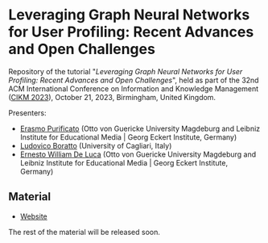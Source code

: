 # Leveraging Graph Neural Networks for User Profiling: Recent Advances and Open Challenges

Repository of the tutorial "*Leveraging Graph Neural Networks for User Profiling: Recent Advances and Open Challenges*", held as part of the 32nd ACM International Conference on Information and Knowledge Management ([CIKM 2023](https://uobevents.eventsair.com/cikm2023/)), October 21, 2023, Birmingham, United Kingdom.

Presenters:

* [Erasmo Purificato](https://erasmopurif.com/) (Otto von Guericke University Magdeburg and Leibniz Institute for Educational Media | Georg Eckert Institute, Germany)
* [Ludovico Boratto](https://www.ludovicoboratto.com/) (University of Cagliari, Italy)
* [Ernesto William De Luca](https://ernestodeluca.eu/) (Otto von Guericke University Magdeburg and Leibniz Institute for Educational Media | Georg Eckert Institute, Germany)

## Material

<!-- * [Slides](https://www.slideshare.net/ErasmoPurificato2/tutorial-on-user-profiling-with-graph-neural-networks-and-related-beyondaccuracy-perspectives) -->
* [Website](https://beyondaccuracy-userprofiling.github.io/tutorial-umap23/)
<!-- * [Google Drive folder](https://drive.google.com/drive/folders/1bNDrHaqmvQH8iiNcbMnetYgcq6y3roGM)
* [Notebook 1: CatGCN](https://colab.research.google.com/drive/1mbo-PXiRhG_g8frBN3CaY0rBDDn2P9qu?usp=sharing)
* [Notebook 2: RHGN](https://colab.research.google.com/drive/1Cu1seA9Cm4B-E4XriKkjVRGMMSn5YC1s?usp=sharing)
* [Notebook 3: Fairness](https://colab.research.google.com/drive/1CtaUNao4BBxqeq7OXv_ap5h-PGuQIIlN?usp=sharing)
* [Notebook 4: FairGNN](https://colab.research.google.com/drive/13qnZ-iDf5WdttQPwHfTI1bJTNMGwHBDx?usp=sharing) -->

The rest of the material will be released soon.

<!-- ## Citation

If you find the topics and the slides of the tutorial useful for your research, we would appreciate an acknowledgment by citing our summary in the UMAP'23 proceedings:

```
@inproceedings{10.1145/3565472.3595616,
  author = {Purificato, Erasmo and Boratto, Ludovico and De Luca, Ernesto William},
  title = {Tutorial on User Profiling with Graph Neural Networks and Related Beyond-Accuracy Perspectives},
  year = {2023},
  isbn = {9781450399326},
  publisher = {Association for Computing Machinery},
  address = {New York, NY, USA},
  url = {https://doi.org/10.1145/3565472.3595616},
  doi = {10.1145/3565472.3595616},
  booktitle = {Proceedings of the 31st ACM Conference on User Modeling, Adaptation and Personalization},
  pages = {309–312},
  numpages = {4},
  keywords = {Explainability, Fairness, User Profiling, Graph Neural Networks},
  location = {Limassol, Cyprus},
  series = {UMAP '23}
}
```

If you also appreciate the hands-on sessions and the notebooks, we would be glad to have your acknowledgement in case they are helpful for your research by citing our CIKM'22 and SIGIR'23 papers:

```
@inproceedings{10.1145/3511808.3557584,
  author = {Purificato, Erasmo and Boratto, Ludovico and De Luca, Ernesto William},
  title = {Do Graph Neural Networks Build Fair User Models? Assessing Disparate Impact and Mistreatment in Behavioural User Profiling},
  year = {2022},
  isbn = {9781450392365},
  publisher = {Association for Computing Machinery},
  address = {New York, NY, USA},
  url = {https://doi.org/10.1145/3511808.3557584},
  doi = {10.1145/3511808.3557584},
  booktitle = {Proceedings of the 31st ACM International Conference on Information \& Knowledge Management},
  pages = {4399–4403},
  numpages = {5},
  keywords = {user models, fairness, user profiling, graph neural networks},
  location = {Atlanta, GA, USA},
  series = {CIKM '22}
}
```

```
@inproceedings{Abdelrazek2023FairUP,
  author = {Abdelrazek, Mohamed and Purificato, Erasmo and Boratto, Ludovico and De Luca, Ernesto William},
  title = {FairUP: a Framework for Fairness Analysis of Graph Neural Network-Based User Profiling Models},
  year = {2023},
  publisher = {Association for Computing Machinery},
  address = {New York, NY, USA},
  url = {https://doi.org/10.1145/3539618.3591814},
  doi = {10.1145/3539618.3591814},
  booktitle = {To appear in 46th International ACM SIGIR Conference on Research and Development in Information Retrieval},
  location = {Taipei, Taiwan},
  series =  {SIGIR '23}
}
```
-->